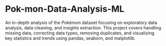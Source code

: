 # Pok-mon-Data-Analysis-ML
An in-depth analysis of the Pokémon dataset focusing on exploratory data analysis, data cleaning, and insights extraction. This project covers handling missing data, correcting data types, removing duplicates, and visualizing key statistics and trends using pandas, seaborn, and matplotlib.
